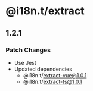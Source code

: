 # @i18n.t/extract

## 1.2.1

### Patch Changes

- Use Jest
- Updated dependencies
  - @i18n.t/extract-vue@1.0.1
  - @i18n.t/extract-ts@1.0.1
